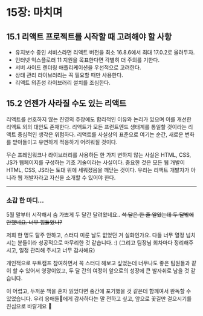 # 15장: 마치며

## 15.1 리액트 프로젝트를 시작할 때 고려해야 할 사항

- 유지보수 중인 서비스라면 리액트 버전을 최소 16.8.6에서 최대 17.0.2로 올려두자.
- 인터넷 익스플로러 11 지원을 목표한다면 각별히 더 주의를 기한다.
- 서버 사이드 렌더링 애플리케이션을 우선적으로 고려한다.
- 상태 관리 라이브러리는 꼭 필요할 때만 사용한다.
- 리액트 의존성 라이브러리 설치를 조심한다.

## 15.2 언젠가 사라질 수도 있는 리액트

리액트를 선호하지 않는 진영의 주장에도 합리적인 이유와 논리가 있으며 이를 개선한 리액트 외의 대안도 존재한다.
리액트가 모든 프런트엔드 생태계를 통일할 것이라는 리액트 중심적인 생각은 위험하다.
리액트를 사실상의 표준으로 여기는 순간, 새로운 변화를 받아들이고 유연하게 적응하기 어려워질 것이다.

무슨 프레임워크나 라이브러리를 사용하든 한 가지 변하지 않는 사실은 HTML, CSS, JS가 웹페이지를 구성하는 기초 기술이라는 사실이다.
중요한 것은 모든 웹 개발이 HTML, CSS, JS라는 토대 위에 세워졌음을 깨닫는 것이다.
우리는 리액트 개발자가 아니라 웹 개발자라고 자신을 소개할 수 있어야 한다.

---

### 소감 한 마디...

5월 말부터 시작해서 숨 가쁘게 두 달간 달려왔네요..
~~석 달은 한 줄 알았는데 두 달밖에 안했네요. 너무 힘들었나?~~

저희 한 명도 탈주 안하고, 스터디 미룬 날도 없었던 거 실화인가요.
다들 너무 열정 넘치시는 분들이라 성공적으로 마무리한 것 같습니다. :)
(그리고 팀장님 회차마다 정리해주시고, 일정 관리해 주시고 너무 감사해요)

개인적으로 부트캠프 참여하면서 꼭 스터디 해보고 싶었는데 너무나도 좋은 팀원들과 같이 할 수 있어서 영광이었고, 두 달 간의 여정이 앞으로의 성장에 큰 발자취로 남을 것 같습니다.

이 어렵고, 두꺼운 책을 혼자 읽었다면 중간에 포기했을 것 같은데 함께여서 완독할 수 있었습니다. 우리 응애들👶에게 감사하다는 말 전하고 싶고, 앞으로 꽃길만 걸으시기를 진심으로 바랄게요 🎉
